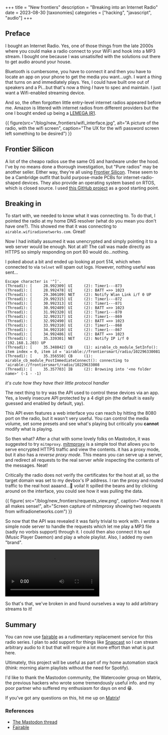 +++
title = "New frontiers"
description = "Breaking into an Internet Radio"
date = 2023-08-30
[taxonomies]
categories = ["hacking", "javascript", "audio"]
+++

## Preface

I bought an Internet Radio. Yes, one of those things from the late 2000s where you could make a radio
connect to your WiFi and hook into a MP3 stream. I bought one because I was unsatisifed with the solutions out there to get audio around your house.

Bluetooth is cumbersome, you have to connect it and then you have to locate an app on your phone to get
the media you want...ugh. I want a thing that turns on and immediately plays. Yes, I could have built one
out of speakers and a Pi...but that's now a thing *I* have to spec and maintain. I just want a Wifi-enabled streaming device.

And so, the often forgotten little entry-level internet radios appeared before me. Amazon is littered with internet radios from different providers
but the one I bought ended up being a [LEMEGA IR1](https://www.amazon.co.uk/gp/product/B089D8BV99). 

{{ figure(src="/blog/new_frontiers/wifi_interface.jpg", alt="A picture of the radio, with the wifi screen", caption="The UX for the wifi password screen left something to be desired") }}

## Frontier Silicon

A lot of the cheapo radios use the same OS and hardware under the hood. I've by no means done a thorough investigation, but "Pure radios" may
be another seller. Either way, they're all using [Frontier Silicon](https://www.frontiersmart.com/). These seem to be a Cambridge outfit that
build purpose-made PCBs for internet-radio-shaped devices. They also provide an operating system based on RTOS, which is closed source. I used
[this GitHub project](https://github.com/huaracheguarache/Frontier-Silicon-Argon-Firmware/tree/master) as a good starting point.

## Breaking in

To start with, we needed to know what it was connecting to. To do that, I pointed the radio at my home DNS resolver (what do you mean you don't have one?). This showed me that it was connecting to `airable.wifiradionetworks.com`. Great!

Now I had initially assumed it was unencrypted and simply pointing it to a web server would be enough. Not at all! The call was made directly as HTTPS so simply responding on port 80 would do...nothing.

I poked about a bit and ended up looking at port 514, which when connected to via `telnet` will spam out logs. However, nothing useful was sent...

```
Escape character is '^]'.
(Thread1): [     28.992309] UI     (2): Timer1---873
(Thread1): [     28.992478] UI     (2): BATT =>> 1023
(Thread1): [     29.306109] NET    (2): Notify Wlan Link i/f 0 UP
(Thread1): [     29.992315] UI     (2): Timer1---872
(Thread1): [     30.992313] UI     (2): Timer1---871
(Thread1): [     30.992489] UI     (2): BATT =>> 1023
(Thread1): [     31.992320] UI     (2): Timer1---870
(Thread1): [     32.992317] UI     (2): Timer1---869
(Thread1): [     32.992490] UI     (2): BATT =>> 1023
(Thread1): [     33.992310] UI     (2): Timer1---868
(Thread1): [     34.992310] UI     (2): Timer1---867
(Thread1): [     34.992486] UI     (2): BATT =>> 1023
(Thread1): [     35.339301] NET    (2): Notify IP i/f 0 (192.168.1.203) UP
(Thread1): [     35.348842] CB     (1): airable_cb_module_SetInfo(): item index = 0, item id = 'airable://frontiersmart/radio/102296330081
(Thread1): [     35.356550] CB     (1): airable_cb_module_PostImmediateConnect(): connecting to 'airable://frontiersmart/radio/10229633008
(Thread1): [     35.357703] IB     (2): Browsing into '<no folder name>' (-1 - -1)
```

*it's cute how they have their little protocol handler*

The next thing to try was the API used to control these devices via an app. Yes, a lovely insecure API protected by a 4 digit pin (the default is easily guessed and enabled by default, yay).

This API even features a web interface you can reach by hitting the 8080 port on the radio, but it wasn't very useful.
You can control the media volume, set some presets and see what's playing but critically you **cannot** modify what is playing.

So then what? After a chat with some lovely folks on Mastodon, it was suggested to try `mitmproxy`. [mitmproxy](https://mitmproxy.org/) is a simple tool that
allows you to serve encrypted HTTPS traffic and view the contents. it has a proxy mode, but it also has a *reverse proxy mode*. This means you can serve up
a server, and redirect all requests to the real server *while* inspecting the contents of the messages. Neat!

Critically the radio does not verify the certificates for the host at all, so the target domain was set to my devbox's IP address.
I ran the proxy and routed traffic to the real host aaaand...🎉 voila! It spilled the beans and by clicking around on the interface,
you could see how it was pulling the data.

{{ figure(
    src="/blog/new_frontiers/requests_view.png",
    caption="And now it all makes sense!",
    alt="Screen capture of mitmproxy showing two requests from wifiradionetworks.com")
}}

So now that the API was revealed it was fairly trivial to work with. I wrote a simple node server to handle the requests which let me play a MP3 file (sadly no vorbis support) through it.
I could then also connect it to `mpd` (Music Player Daemon) and play a whole playlist. Also, I added my own "brand".

<video alt="Video of the stream working" src="success.webm" controls> </video>

So that's that, we've broken in and found ourselves a way to add arbitrary streams to it!


## Summary

You can now use [fairable](https://github.com/Half-Shot/fairable) as a rudimentary replacement service for this radio series. I plan to add
support for things like [Snapcast](https://github.com/badaix/snapcast) so I can stream arbitrary audio to it but that will require a lot more
effort than what is put here.

Ultimately, this project will be useful as part of my home automation stack (think: morning alarm playlists without the need for Spotify).

I'd like to thank the Mastodon community, the Watercooler group on Matrix, the previous hackers who wrote some tremendously useful info. 
and my poor partner who suffered my enthusiasm for days on end 😁.

If you've got any questions on this, hit me up on [Matrix](/contact)!


### References

- [The Mastodon thread](https://mastodon.half-shot.uk/@halfy/110967351685629045)
- [Fairable](https://github.com/Half-Shot/fairable)
